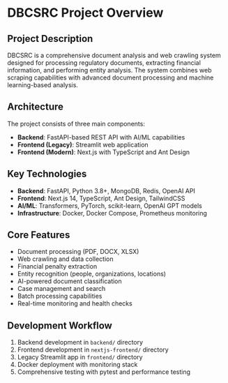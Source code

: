 # DBCSRC Project Overview

## Project Description
DBCSRC is a comprehensive document analysis and web crawling system designed for processing regulatory documents, extracting financial information, and performing entity analysis. The system combines web scraping capabilities with advanced document processing and machine learning-based analysis.

## Architecture
The project consists of three main components:
- **Backend**: FastAPI-based REST API with AI/ML capabilities
- **Frontend (Legacy)**: Streamlit web application 
- **Frontend (Modern)**: Next.js with TypeScript and Ant Design

## Key Technologies
- **Backend**: FastAPI, Python 3.8+, MongoDB, Redis, OpenAI API
- **Frontend**: Next.js 14, TypeScript, Ant Design, TailwindCSS
- **AI/ML**: Transformers, PyTorch, scikit-learn, OpenAI GPT models
- **Infrastructure**: Docker, Docker Compose, Prometheus monitoring

## Core Features
- Document processing (PDF, DOCX, XLSX)
- Web crawling and data collection
- Financial penalty extraction
- Entity recognition (people, organizations, locations)
- AI-powered document classification
- Case management and search
- Batch processing capabilities
- Real-time monitoring and health checks

## Development Workflow
1. Backend development in `backend/` directory
2. Frontend development in `nextjs-frontend/` directory
3. Legacy Streamlit app in `frontend/` directory
4. Docker deployment with monitoring stack
5. Comprehensive testing with pytest and performance testing